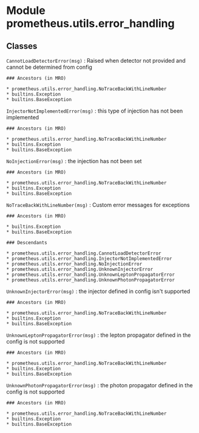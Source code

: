 Module prometheus.utils.error_handling
======================================

Classes
-------

`CannotLoadDetectorError(msg)`
:   Raised when detector not provided and cannot be determined from config

    ### Ancestors (in MRO)

    * prometheus.utils.error_handling.NoTraceBackWithLineNumber
    * builtins.Exception
    * builtins.BaseException

`InjectorNotImplementedError(msg)`
:   this type of injection has not been implemented

    ### Ancestors (in MRO)

    * prometheus.utils.error_handling.NoTraceBackWithLineNumber
    * builtins.Exception
    * builtins.BaseException

`NoInjectionError(msg)`
:   the injection has not been set

    ### Ancestors (in MRO)

    * prometheus.utils.error_handling.NoTraceBackWithLineNumber
    * builtins.Exception
    * builtins.BaseException

`NoTraceBackWithLineNumber(msg)`
:   Custom error messages for exceptions

    ### Ancestors (in MRO)

    * builtins.Exception
    * builtins.BaseException

    ### Descendants

    * prometheus.utils.error_handling.CannotLoadDetectorError
    * prometheus.utils.error_handling.InjectorNotImplementedError
    * prometheus.utils.error_handling.NoInjectionError
    * prometheus.utils.error_handling.UnknownInjectorError
    * prometheus.utils.error_handling.UnknownLeptonPropagatorError
    * prometheus.utils.error_handling.UnknownPhotonPropagatorError

`UnknownInjectorError(msg)`
:   the injector defined in config isn't supported

    ### Ancestors (in MRO)

    * prometheus.utils.error_handling.NoTraceBackWithLineNumber
    * builtins.Exception
    * builtins.BaseException

`UnknownLeptonPropagatorError(msg)`
:   the lepton propagator defined in the config is not supported

    ### Ancestors (in MRO)

    * prometheus.utils.error_handling.NoTraceBackWithLineNumber
    * builtins.Exception
    * builtins.BaseException

`UnknownPhotonPropagatorError(msg)`
:   the photon propagator defined in the config is not supported

    ### Ancestors (in MRO)

    * prometheus.utils.error_handling.NoTraceBackWithLineNumber
    * builtins.Exception
    * builtins.BaseException